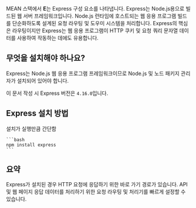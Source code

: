 MEAN 스택에서 **E**는 Express 구성 요소를 나타냅니다. Express는 Node.js용으로 빌드된 웹 서버 프레임워크입니다. Node.js 런타임에 호스트되는 웹 응용 프로그램 빌드를 단순화하도록 설계된 요청 라우팅 및 도우미 시스템을 처리합니다. Express의 핵심은 라우팅이지만 Express는 웹 응용 프로그램이 HTTP 쿠키 및 요청 쿼리 문자열 데이터를 사용하여 작동하는 데에도 유용합니다.

## <a name="what-must-be-installed"></a>무엇을 설치해야 하나요?

Express는 Node.js 웹 응용 프로그램 프레임워크이므로 Node.js 및 노드 패키지 관리자가 설치되어 있어야 합니다.

이 문서 작성 시 Express 버전은 `4.16.0`입니다.

## <a name="how-to-install-express"></a>Express 설치 방법

설치가 실행만큼 간단함

    ```bash
    npm install express
    ```

## <a name="summary"></a>요약

Express가 설치된 경우 HTTP 요청에 응답하기 위한 바로 가기 경로가 있습니다. API 및 웹 페이지 응답 데이터를 처리하기 위한 요청 라우팅 및 처리기를 빠르게 설정할 수 있습니다.
